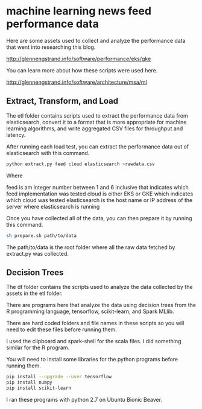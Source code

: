 # machine learning news feed performance data

Here are some assets used to collect and analyze the performance data that went into researching this blog.

http://glennengstrand.info/software/performance/eks/gke

You can learn more about how these scripts were used here.

http://glennengstrand.info/software/architecture/msa/ml

## Extract, Transform, and Load

The etl folder contains scripts used to extract the performance data from elasticsearch, convert it to a format that is more appropriate for machine learning algorithms, and write aggregated CSV files for throughput and latency.

After running each load test, you can extract the performance data out of elasticsearch with this command.

```bash
python extract.py feed cloud elasticsearch >rawdata.csv
```

Where

feed is am integer number between 1 and 6 inclusive that indicates which feed implementation was tested
cloud is either EKS or GKE which indicates which cloud was tested
elasticsearch is the host name or IP address of the server where elasticsearch is running

Once you have collected all of the data, you can then prepare it by running this command.

```bash
sh prepare.sh path/to/data
```

The path/to/data is the root folder where all the raw data fetched by extract.py was collected.

## Decision Trees

The dt folder contains the scripts used to analyze the data collected by the assets in the etl folder.

There are programs here that analyze the data using decision trees from the R programming language, tensorflow, scikit-learn, and Spark MLlib.

There are hard coded folders and file names in these scripts so you will need to edit these files before running them.

I used the clipboard and spark-shell for the scala files. I did something similar for the R program.

You will need to install some libraries for the python programs before running them.

```bash
pip install --upgrade --user tensorflow
pip install numpy
pip install scikit-learn
```

I ran these programs with python 2.7 on Ubuntu Bionic Beaver.
